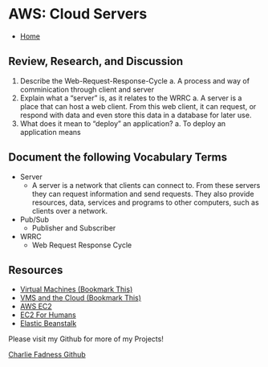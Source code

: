 # AWS: Cloud Servers

- [Home](https://fadnesscharlie.github.io/reading-notes/401/)

## Review, Research, and Discussion

1. Describe the Web-Request-Response-Cycle
   a. A process and way of comminication through client and server
2. Explain what a “server” is, as it relates to the WRRC
   a. A server is a place that can host a web client. From this web client, it can request, or respond with data and even store this data in a database for later use.
3. What does it mean to “deploy” an application?
   a. To deploy an application means 

## Document the following Vocabulary Terms

- Server
  - A server is a network that clients can connect to. From these servers they can request information and send requests. They also provide resources, data, services and programs to other computers, such as clients over a network.
- Pub/Sub
  - Publisher and Subscriber
- WRRC
  - Web Request Response Cycle

## Resources

- [Virtual Machines (Bookmark This)](https://www.youtube.com/watch?v=yIVXjl4SwVo)
- [VMS and the Cloud (Bookmark This)](https://www.youtube.com/watch?v=l0DfHUWMjsU)
- [AWS EC2](https://aws.amazon.com/ec2/)
- [EC2 For Humans](https://www.youtube.com/watch?v=lZMkgOMYYIg)
- [Elastic Beanstalk](https://www.youtube.com/watch?v=SrwxAScdyT0)

Please visit my Github for more of my Projects!

[Charlie Fadness Github](https://github.com/fadnesscharlie)
